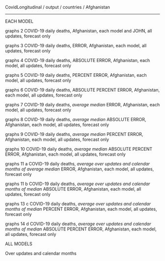
CovidLongitudinal / output / countries / Afghanistan


***

EACH MODEL

graphs 2 COVID-19 daily deaths, Afghanistan, each model and JOHN, all updates, forecast only


graphs 3 COVID-19 daily deaths, ERROR, Afghanistan, each model, all updates, forecast only

graphs 4 COVID-19 daily deaths, ABSOLUTE ERROR, Afghanistan, each model, all updates, forecast only

graphs 5 COVID-19 daily deaths, PERCENT ERROR, Afghanistan, each model, all updates, forecast only

graphs 6 COVID-19 daily deaths, ABSOLUTE PERCENT ERROR, Afghanistan, each model, all updates, forecast only


graphs 7 COVID-19 daily deaths, _average median_ ERROR, Afghanistan, each model, all updates, forecast only

graphs 8 COVID-19 daily deaths, _average median_ ABSOLUTE ERROR, Afghanistan, each model, all updates, forecast only

graphs 9 COVID-19 daily deaths, _average median_ PERCENT ERROR, Afghanistan, each model, all updates, forecast only

graphs 10 COVID-19 daily deaths, _average median_ ABSOLUTE PERCENT ERROR, Afghanistan, each model, all updates, forecast only



graphs 11 a COVID-19 daily deaths, _average over updates and calendar months of average median_ ERROR, Afghanistan, each model, all updates, forecast only

graphs 11 b COVID-19 daily deaths, _average over updates and calendar months of median_ ABSOLUTE ERROR, Afghanistan, each model, all updates, forecast only

graphs 13 c COVID-19 daily deaths, _average over updates and calendar months of median_ PERCENT ERROR, Afghanistan, each model, all updates, forecast only

graphs 14 d COVID-19 daily deaths, _average over updates and calendar months of median_ ABSOLUTE PERCENT ERROR, Afghanistan, each model, all updates, forecast only


ALL MODELS

Over updates and calendar months







